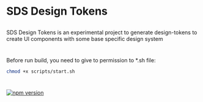 # SDS Design Tokens

##

SDS Design Tokens is an experimental project to generate design-tokens to create UI components with some base specific design system

#

Before run build, you need to give to permission to \*.sh file:

```sh
chmod +x scripts/start.sh
```

#

[![npm version](https://img.shields.io/badge/npm-v0.0.8-green.svg)](https://img.shields.io/badge/npm-v0.0.8-green.svg)
